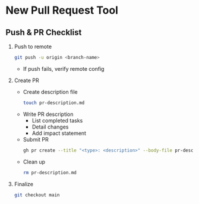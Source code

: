 # New Pull Request Tool

## Push & PR Checklist

1. Push to remote

   ```bash
   git push -u origin <branch-name>
   ```

   - If push fails, verify remote config

2. Create PR

   - Create description file
     ```bash
     touch pr-description.md
     ```
   - Write PR description
     - List completed tasks
     - Detail changes
     - Add impact statement
   - Submit PR
     ```bash
     gh pr create --title "<type>: <description>" --body-file pr-description.md --base main
     ```
   - Clean up
     ```bash
     rm pr-description.md
     ```

3. Finalize
   ```bash
   git checkout main
   ```
